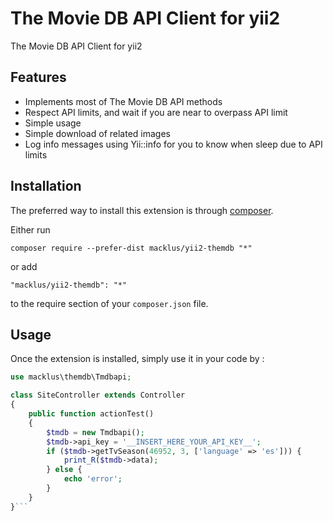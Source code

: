 The Movie DB API Client for yii2
================================
The Movie DB API Client for yii2

Features
--------

* Implements most of The Movie DB API methods
* Respect API limits, and wait if you are near to overpass API limit
* Simple usage
* Simple download of related images
* Log info messages using Yii::info for you to know when sleep due to API limits

Installation
------------

The preferred way to install this extension is through [composer](http://getcomposer.org/download/).

Either run

```
composer require --prefer-dist macklus/yii2-themdb "*"
```

or add

```
"macklus/yii2-themdb": "*"
```

to the require section of your `composer.json` file.


Usage
-----

Once the extension is installed, simply use it in your code by  :

```php
use macklus\themdb\Tmdbapi;

class SiteController extends Controller
{
    public function actionTest()
    {
        $tmdb = new Tmdbapi();
        $tmdb->api_key = '__INSERT_HERE_YOUR_API_KEY__';
        if ($tmdb->getTvSeason(46952, 3, ['language' => 'es'])) {
            print_R($tmdb->data);
        } else {
            echo 'error';
        }
    }
}```
